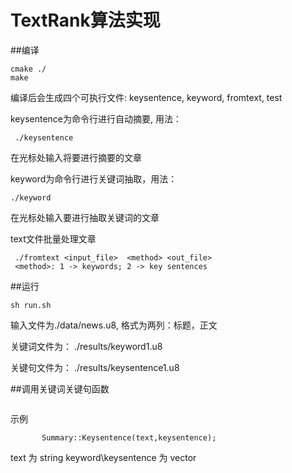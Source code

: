 # TextRank算法实现

##编译
```
cmake ./
make
```
编译后会生成四个可执行文件: keysentence, keyword, fromtext, test

keysentence为命令行进行自动摘要, 用法：
```
 ./keysentence
```
在光标处输入将要进行摘要的文章

keyword为命令行进行关键词抽取，用法：
```
./keyword
```
在光标处输入要进行抽取关键词的文章

text文件批量处理文章
```
 ./fromtext <input_file>  <method> <out_file>
 <method>: 1 -> keywords; 2 -> key sentences

```

##运行
```
sh run.sh
```
输入文件为./data/news.u8, 格式为两列：标题，正文

关键词文件为： ./results/keyword1.u8

关键句文件为： ./results/keysentence1.u8

##调用关键词关键句函数
```#include"summary.cpp"
```
示例
```    Summary::Keyword(text,keyword);
       Summary::Keysentence(text,keysentence);
```
text 为 string 
keyword\keysentence 为 vector <string>


